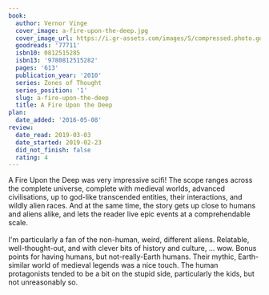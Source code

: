 ```yaml
---
book:
  author: Vernor Vinge
  cover_image: a-fire-upon-the-deep.jpg
  cover_image_url: https://i.gr-assets.com/images/S/compressed.photo.goodreads.com/books/1333915005l/77711._SX98_.jpg
  goodreads: '77711'
  isbn10: 0812515285
  isbn13: '9780812515282'
  pages: '613'
  publication_year: '2010'
  series: Zones of Thought
  series_position: '1'
  slug: a-fire-upon-the-deep
  title: A Fire Upon the Deep
plan:
  date_added: '2016-05-08'
review:
  date_read: 2019-03-03
  date_started: 2019-02-23
  did_not_finish: false
  rating: 4
---
```


A Fire Upon the Deep was very impressive scifi! The scope ranges across the complete universe, complete with medieval worlds, advanced civilisations, up to god-like transcended entities, their interactions, and wildly alien races. And at the same time, the story gets up close to humans and aliens alike, and lets the reader live epic events at a comprehendable scale.<br /><br />I'm particularly a fan of the non-human, weird, different aliens. Relatable, well-thought-out, and with clever bits of history and culture, … wow. Bonus points for having humans, but not-really-Earth humans. Their mythic, Earth-similar world of medieval legends was a nice touch. The human protagonists tended to be a bit on the stupid side, particularly the kids, but not unreasonably so.
